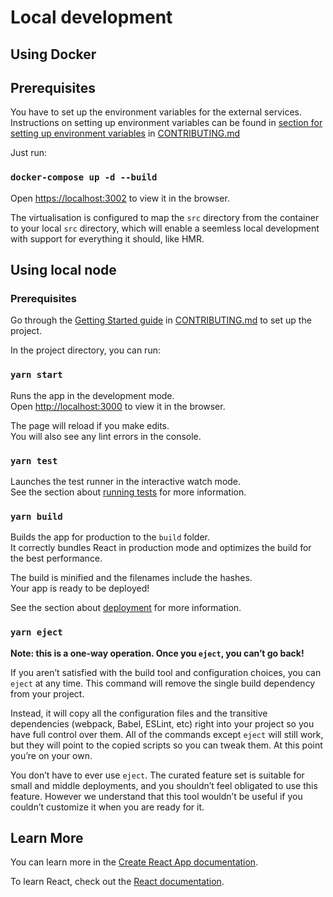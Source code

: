 # Local development

## Using Docker

## Prerequisites

You have to set up the environment variables for the external services.
Instructions on setting up environment variables can be found in [section for setting up environment variables](./docs/CodingConventions/CONTRIBUTING.md#setting-up-the-environment-variables) in [CONTRIBUTING.md](./docs/CodingConventions/CONTRIBUTING.md)

Just run:

### `docker-compose up -d --build`

Open [https://localhost:3002](https://localhost:3002) to view it in the browser.

The virtualisation is configured to map the `src` directory from the container to your local `src` directory, which will enable a seemless local development with support for everything it should, like HMR.

## Using local node

### Prerequisites

Go through the [Getting Started guide](CONTRIBUTING.md#getting-started) in [CONTRIBUTING.md](CONTRIBUTING.md) to set up the project.

In the project directory, you can run:

### `yarn start`

Runs the app in the development mode.<br /> Open [http://localhost:3000](http://localhost:3000) to view it in the browser.

The page will reload if you make edits.<br /> You will also see any lint errors in the console.

### `yarn test`

Launches the test runner in the interactive watch mode.<br /> See the section about [running tests](https://facebook.github.io/create-react-app/docs/running-tests) for more information.

### `yarn build`

Builds the app for production to the `build` folder.<br /> It correctly bundles React in production mode and optimizes the build for the best performance.

The build is minified and the filenames include the hashes.<br /> Your app is ready to be deployed!

See the section about [deployment](https://facebook.github.io/create-react-app/docs/deployment) for more information.

### `yarn eject`

**Note: this is a one-way operation. Once you `eject`, you can’t go back!**

If you aren’t satisfied with the build tool and configuration choices, you can `eject` at any time. This command will remove the single build dependency from your project.

Instead, it will copy all the configuration files and the transitive dependencies (webpack, Babel, ESLint, etc) right into your project so you have full control over them. All of the commands except `eject` will still work, but they will point to the copied scripts so you can tweak them. At this point you’re on your own.

You don’t have to ever use `eject`. The curated feature set is suitable for small and middle deployments, and you shouldn’t feel obligated to use this feature. However we understand that this tool wouldn’t be useful if you couldn’t customize it when you are ready for it.

## Learn More

You can learn more in the [Create React App documentation](https://facebook.github.io/create-react-app/docs/getting-started).

To learn React, check out the [React documentation](https://reactjs.org/).
